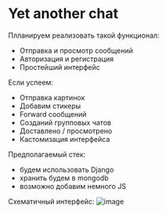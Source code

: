 # Yet another chat

Плланируем реализовать такой функционал:
- Отправка и просмотр сообщений
- Авторизация и регистрация
- Простейший интерфейс

Если успеем:
- Отправка картинок
- Добавим стикеры
- Forward сообщений
- Созданий групповых чатов
- Доставлено / просмотрено
- Кастомизация интерфейса

Предполагаемый стек:
- будем использовать Django
- хранить будем в mongodb
- возможно добавим немного JS

Схематичный интерфейс:
![image](https://user-images.githubusercontent.com/38588985/113776663-d0aba180-9732-11eb-932b-b1810fbfb401.png)
